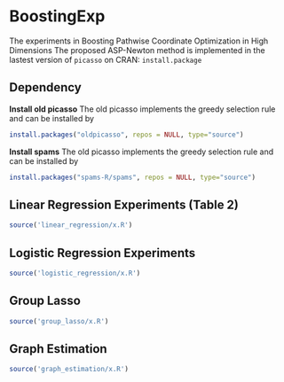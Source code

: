 # BoostingExp
The experiments in Boosting Pathwise Coordinate Optimization in High Dimensions
The proposed ASP-Newton method is implemented in the lastest version of `picasso` on CRAN: `install.package`

## Dependency


**Install old picasso**
The old picasso implements the greedy selection rule and can be installed by
```R
install.packages("oldpicasso", repos = NULL, type="source")
```

**Install spams**
The old picasso implements the greedy selection rule and can be installed by
```R
install.packages("spams-R/spams", repos = NULL, type="source")
```

## Linear Regression Experiments (Table 2)

```R
source('linear_regression/x.R')
```

## Logistic Regression Experiments

```R
source('logistic_regression/x.R')
```

## Group Lasso

```R
source('group_lasso/x.R')
```

## Graph Estimation

```R
source('graph_estimation/x.R')
```
